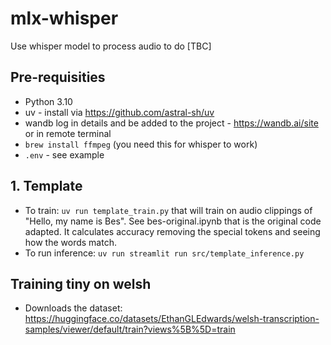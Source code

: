 # mlx-whisper
Use whisper model to process audio to do [TBC]

## Pre-requisities 
- Python 3.10
- uv - install via https://github.com/astral-sh/uv
- wandb log in details and be added to the project - https://wandb.ai/site or in remote terminal 
- `brew install ffmpeg` (you need this for whisper to work)
- `.env` - see example

## 1. Template
- To train: `uv run template_train.py` that will train on audio clippings of "Hello, my name is Bes". See bes-original.ipynb that is the original code adapted. It calculates accuracy removing the special tokens and seeing how the words match.
- To run inference: `uv run streamlit run src/template_inference.py`

## Training tiny on welsh
- Downloads the dataset: https://huggingface.co/datasets/EthanGLEdwards/welsh-transcription-samples/viewer/default/train?views%5B%5D=train 